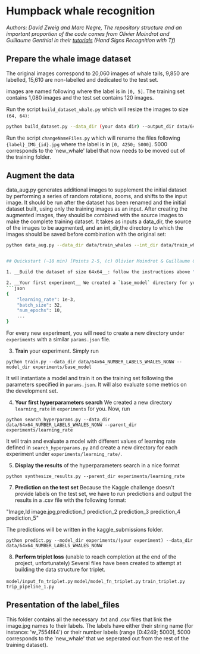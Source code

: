 # Humpback whale recognition 

*Authors: David Zweig and Marc Negre,
The repository structure and an important proportion of the code 
comes from Olivier Moindrot and Guillaume Genthial in their
[tutorials](https://cs230-stanford.github.io) (Hand Signs Recognition with Tf)*


## Prepare the whale image dataset
The original images correspond to 20,060 images of whale tails,
9,850 are labelled, 15,610 are non-labelled and dedicated to the test set.

images are named following where the label is in `[0, 5]`.
The training set contains 1,080 images and the test set contains 120 images.

Run the script `build_dataset_whale.py` which will resize the images to size `(64, 64)`:

```bash
python build_dataset.py --data_dir (your data dir) --output_dir data/64x64_NUMBER_LABELS_WHALES_NONW
```

Run the script `changeNameFiles.py` which will rename the files following `{label}_IMG_{id}.jpg` 
where the label is in `[0, 4250; 5000]`. 5000 corresponds to the 'new_whale' label
that now needs to be moved out of the training folder.

## Augment the data

data_aug.py generates additional images to supplement the initial dataset by performing a series of random rotations, zooms, and shifts to the input image. It should be run after the dataset has been renamed and the initial dataset built, using only the training images as an input. After creating the augmented images, they should be combined with the source images to make the complete training dataset. It takes as inputs a data_dir, the source of the images to be augmented, and an int_dir,the directory to which the images should be saved before combination with the original set:

```bash
python data_aug.py --data_dir data/train_whales --int_dir data/train_whales_augments


## Quickstart (~10 min) [Points 2-5, (c) Olivier Moindrot & Guillaume Genthial]

1. __Build the dataset of size 64x64__: follow the instructions above "Prepare the whale image dataset"

2. __Your first experiment__ We created a `base_model` directory for you under the `experiments` directory. It countains a file `params.json` which sets the parameters for the experiment. It looks like
```json
{
    "learning_rate": 1e-3,
    "batch_size": 32,
    "num_epochs": 10,
    ...
}
```
For every new experiment, you will need to create a new directory under `experiments` with a similar `params.json` file.

3. __Train__ your experiment. Simply run
```
python train.py --data_dir data/64x64_NUMBER_LABELS_WHALES_NONW --model_dir experiments/base_model
```
It will instantiate a model and train it on the training set following the parameters specified in `params.json`. It will also evaluate some metrics on the development set.

4. __Your first hyperparameters search__ We created a new directory `learning_rate` in `experiments` for you. Now, run
```
python search_hyperparams.py --data_dir data/64x64_NUMBER_LABELS_WHALES_NONW --parent_dir experiments/learning_rate
```
It will train and evaluate a model with different values of learning rate defined in `search_hyperparams.py` and create a new directory for each experiment under `experiments/learning_rate/`.

5. __Display the results__ of the hyperparameters search in a nice format
```
python synthesize_results.py --parent_dir experiments/learning_rate
```

7. __Prediction on the test set__ Because the Kaggle challenge doesn't provide labels on the test set,
we have to run predictions and output the results in a .csv file with the following format:

"Image,Id
image.jpg,prediction_1 prediction_2 prediction_3 prediction_4 prediction_5"

The predictions will be written in the kaggle_submissions folder.

```
python predict.py --model_dir experiments/(your experiment) --data_dir data/64x64_NUMBER_LABELS_WHALES_NONW
```

8. __Perform triplet loss__ (unable to reach completion at the end of the project, unfortunately)
Several files have been created to attempt at building the data structure for triplet. 

`model/input_fn_triplet.py`
`model/model_fn_triplet.py`
`train_triplet.py`
`trip_pipeline_1.py`

## Presentation of the label_files 
This folder contains all the necessary .txt and .csv files that link the image.jpg names to their labels. The labels have either 
their string name (for instance: 'w_7554f44') or their number labels (range [0:4249; 5000], 5000 corresponds to the 'new_whale' 
that we seperated out from the rest of the training dataset).




